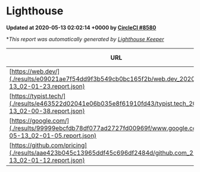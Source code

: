 
# Lighthouse

**Updated at 2020-05-13 02:02:14 +0000 by [CircleCI #8580](https://circleci.com/gh/ItinerisLtd/lighthouse-keeper-example/8580)**

**This report was automatically generated by [Lighthouse Keeper](https://github.com/itinerisltd/lighthouse-keeper)*

| URL | Performance | Accessibility | Best Practices | SEO | PWA | Updated At |
| --- | --- | --- | --- | --- | --- | --- |
| [https://web.dev/](./results/e09021ae7f54dd9f3b549cb0bc165f2b/web.dev_2020-05-13_02-01-23.report.json) | 0.91 | 1 | 1 | 0.99 | 1 | 2020-05-13T02:01:23.425Z |
| [https://typist.tech/](./results/e463522d02041e06b035e8f61910fd43/typist.tech_2020-05-13_02-00-38.report.json) | 0.97 | 0.92 | 0.86 | 1 | 0.59 | 2020-05-13T02:00:38.053Z |
| [https://google.com/](./results/99999ebcfdb78df077ad2727fd00969f/www.google.com_2020-05-13_02-01-05.report.json) | 0.94 | 0.86 | 0.93 | 0.92 | 0.56 | 2020-05-13T02:01:05.236Z |
| [https://github.com/pricing](./results/aae423b045c13965ddf45c696df2484d/github.com_2020-05-13_02-01-12.report.json) | 0.54 | 0.94 | 0.93 | 0.92 | 0.56 | 2020-05-13T02:01:12.509Z |
